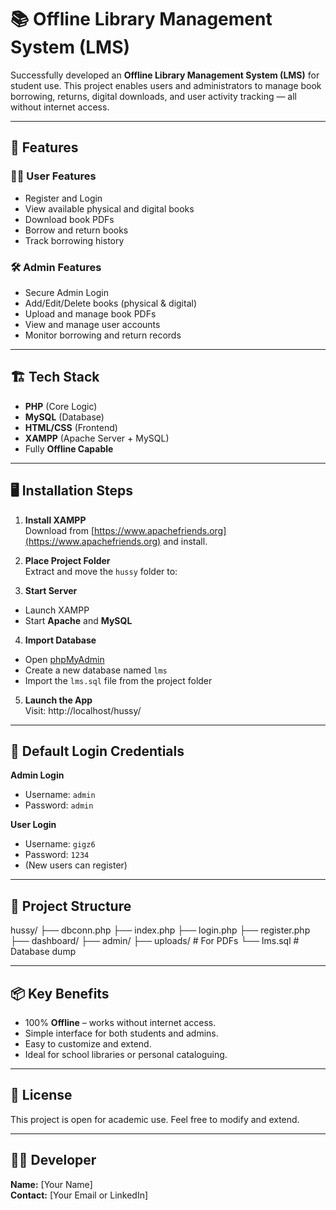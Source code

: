 # 📚 Offline Library Management System (LMS)

Successfully developed an **Offline Library Management System (LMS)** for student use. This project enables users and administrators to manage book borrowing, returns, digital downloads, and user activity tracking — all without internet access.

---

## 🚀 Features

### 👨‍🎓 User Features
- Register and Login
- View available physical and digital books
- Download book PDFs
- Borrow and return books
- Track borrowing history

### 🛠️ Admin Features
- Secure Admin Login
- Add/Edit/Delete books (physical & digital)
- Upload and manage book PDFs
- View and manage user accounts
- Monitor borrowing and return records

---

## 🏗️ Tech Stack

- **PHP** (Core Logic)
- **MySQL** (Database)
- **HTML/CSS** (Frontend)
- **XAMPP** (Apache Server + MySQL)
- Fully **Offline Capable**

---

## 🖥️ Installation Steps

1. **Install XAMPP**  
   Download from [https://www.apachefriends.org](https://www.apachefriends.org) and install.

2. **Place Project Folder**  
   Extract and move the `hussy` folder to:


3. **Start Server**
- Launch XAMPP
- Start **Apache** and **MySQL**

4. **Import Database**
- Open [phpMyAdmin](http://localhost/phpmyadmin)
- Create a new database named `lms`
- Import the `lms.sql` file from the project folder

5. **Launch the App**  
Visit:  http://localhost/hussy/


---

## 🔐 Default Login Credentials

**Admin Login**  
- Username: `admin`  
- Password: `admin`

**User Login**  
- Username: `gigz6`  
- Password: `1234`  
- (New users can register)

---

## 📁 Project Structure

hussy/
├── dbconn.php
├── index.php
├── login.php
├── register.php
├── dashboard/
├── admin/
├── uploads/ # For PDFs
└── lms.sql # Database dump


---

## 📦 Key Benefits

- 100% **Offline** – works without internet access.
- Simple interface for both students and admins.
- Easy to customize and extend.
- Ideal for school libraries or personal cataloguing.

---

## 📃 License

This project is open for academic use. Feel free to modify and extend.

---

## 👨‍💻 Developer

**Name:** [Your Name]  
**Contact:** [Your Email or LinkedIn]  

